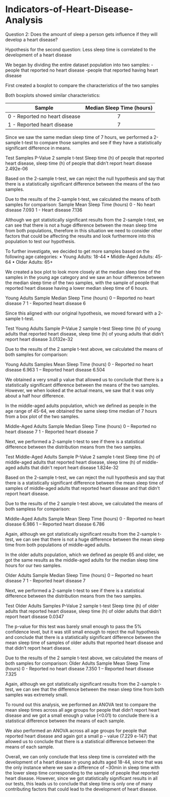 # Indicators-of-Heart-Disease-Analysis

Question 2: Does the amount of sleep a person gets influence if they will develop a heart disease?

Hypothesis for the second question: Less sleep time is correlated to the development of a heart disease

We began by dividing the entire dataset population into two samples: 
-people that reported no heart disease
-people that reported having heart disease


First created a boxplot to compare the characteristics of the two samples

Both boxplots showed similar characteristics:


| Sample	                    | Median Sleep Time (hours) |
| ----------------------------- | :------------------------:|
| 0 - Reported no heart disease	| 7                         |
| 1 - Reported heart disease	| 7                         |

Since we saw the same median sleep time of 7 hours, we performed a 2-sample t-test to compare those samples and see if they have a statistically significant difference in means. 

Test	Samples	P-Value
2 sample t-test	Sleep time (h) of people that reported heart disease, sleep time (h) of people that didn’t report heart disease	2.492e-06

Based on the 2-sample t-test, we can reject the null hypothesis and say that there is a statistically significant difference between the means of the two samples.

Due to the results of the 2-sample t-test, we calculated the means of both samples for comparison:
Sample	Mean Sleep Time (hours)
0 - No heart disease	7.093
1 - Heart disease	7.136

Although we got statistically significant results from the 2-sample t-test, we can see that there is not a huge difference between the mean sleep time from both populations, therefore in this situation we need to consider other factors that could be affecting the results and look furthermore into this population to test our hypothesis.

To further investigate, we decided to get more samples based on the following age categories:
•	Young Adults: 18-44
•	Middle-Aged Adults: 45-64
•	Older Adults: 65+

We created a box plot to look more closely at the median sleep time of the samples in the young age category and we saw an hour difference between the median sleep time of the two samples, with the sample of people that reported heart disease having a lower median sleep time of 6 hours. 

Young Adults Sample	Median Sleep Time (hours)
0 – Reported no heart disease	7
1 - Reported heart disease	6

Since this aligned with our original hypothesis, we moved forward with a 2-sample t-test.

Test	Young Adults Sample	P-Value
2 sample t-test	Sleep time (h) of young adults that reported heart disease, sleep time (h) of young adults that didn’t report heart disease	3.0132e-32

Due to the results of the 2 sample t-test above, we calculated the means of both samples for comparison:

Young Adults Samples	Mean Sleep Time (hours)
0 - Reported no heart disease	6.963
1 – Reported heart disease	6.504

We obtained a very small p value that allowed us to conclude that there is a statistically significant difference between the means of the two samples. However, we when looked at the actual means, we saw that it was only about a half hour difference.

In the middle-aged adults population, which we defined as people in the age range of 45-64, we obtained the same sleep time median of 7 hours from a box plot of the two samples. 

Middle-Aged Adults Sample	Median Sleep Time (hours)
0 – Reported no heart disease	7
1 - Reported heart disease	7

Next, we performed a 2-sample t-test to see if there is a statistical difference between the distribution means from the two samples. 

Test	Middle-Aged Adults Sample	P-Value
2 sample t-test	Sleep time (h) of middle-aged adults that reported heart disease, sleep time (h) of middle-aged adults that didn't report heart disease	1.824e-32

Based on the 2-sample t-test, we can reject the null hypothesis and say that there is a statistically significant difference between the mean sleep time of samples of middle-aged adults that reported heart disease and that didn’t report heart disease.

Due to the results of the 2 sample t-test above, we calculated the means of both sampless for comparison:

Middle-Aged Adults Sample	Mean Sleep Time (hours)
0 - Reported no heart disease	6.986
1 – Reported heart disease	6.786

Again, although we got statistically significant results from the 2-sample t-test, we can see that there is not a huge difference between the mean sleep time from both populations of middle-aged adults.

In the older adults population, which we defined as people 65 and older, we got the same results as the middle-aged adults for the median sleep time hours for our two samples. 

Older Adults Sample	Median Sleep Time (hours)
0 – Reported no heart disease	7
1 - Reported heart disease	7

Next, we performed a 2-sample t-test to see if there is a statistical difference between the distribution means from the two samples. 

Test	Older Adults Samples	P-Value
2 sample t-test	Sleep time (h) of older adults that reported heart disease, sleep time (h) of older adults that didn’t report heart disease	0.0347

The p-value for this test was barely small enough to pass the 5% confidence level, but it was still small enough to reject the null hypothesis and conclude that there is a statistically significant difference between the mean sleep time of samples of older adults that reported heart disease and that didn’t report heart disease.

Due to the results of the 2 sample t-test above, we calculated the means of both samples for comparison:
Older Adults Sample	Mean Sleep Time (hours)
0 - Reported no heart disease	7.350
1 – Reported heart disease	7.325

Again, although we got statistically significant results from the 2-sample t-test, we can see that the difference between the mean sleep time from both samples was extremely small.

To round out this analysis, we performed an ANOVA test to compare the mean sleep times across all age groups for people that didn’t report heart disease and we got a small enough p value (<0.01) to conclude there is a statistical difference between the means of each sample.
 
 
We also performed an ANOVA across all age groups for people that reported heart disease and again got a small p – value (7.229 e-147) that allowed us to conclude that there is a statistical difference between the means of each sample.
 


Overall, we can only conclude that less sleep time is correlated with the development of a heart disease in young adults aged 18-44, since that was the only instance where we saw a difference of ~30min in sleep time with the lower sleep time corresponding to the sample of people that reported heart disease. However, since we got statistically significant results in all our tests, this leads us to conclude that sleep time is only one of many contributing factors that could lead to the development of heart disease.
